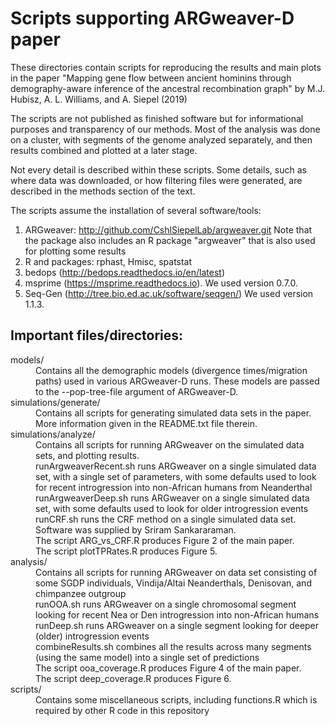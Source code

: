 # Scripts supporting ARGweaver-D paper

These directories contain scripts for reproducing the results and main
plots in the paper "Mapping gene flow between ancient hominins through
demography-aware inference of the ancestral recombination graph"
by M.J. Hubisz, A. L. Williams, and A. Siepel (2019)

The scripts are not published as finished software but for informational purposes
and transparency of our methods. Most of the analysis was done on a cluster, with
segments of the genome analyzed separately, and then results combined and plotted
at a later stage.

Not every detail is described within these scripts. Some details, such as where
data was downloaded, or how filtering files were generated, are described in
the methods section of the text.

The scripts assume the installation of several software/tools:

1. ARGweaver: http://github.com/CshlSiepelLab/argweaver.git
   Note that the package also includes an R package "argweaver" that is
   also used for plotting some results
2. R and packages: rphast, Hmisc, spatstat
3. bedops (http://bedops.readthedocs.io/en/latest)
4. msprime (https://msprime.readthedocs.io). We used version 0.7.0.
5. Seq-Gen (http://tree.bio.ed.ac.uk/software/seqgen/) We used version 1.1.3.


## Important files/directories:

<dl>
   <dt>models/</dt>
  <dd>Contains all the demographic models (divergence times/migration paths)
  used in various ARGweaver-D runs. These models are passed to the
     --pop-tree-file argument of ARGweaver-D.</dd>


<dt>simulations/generate/</dt>
  <dd>Contains all scripts for generating simulated data
  sets in the paper. More information given in the README.txt file therein.</dd>


<dt>simulations/analyze/</dt> 
<dd>Contains all scripts for running ARGweaver on
  the simulated data sets, and plotting results.</dd>
<dd>  runArgweaverRecent.sh runs ARGweaver on a single simulated data set, with a
     single set of parameters, with some defaults used to look for recent
     introgression into non-African humans from Neanderthal</dd>
  <dd>runArgweaverDeep.sh runs ARGweaver on a single simulated data set, with
     some defaults used to look for older introgression events</dd>
  <dd>runCRF.sh runs the CRF method on a single simulated data set. Software
     was supplied by Sriram Sankararaman.</dd>
  <dd>The script ARG_vs_CRF.R produces Figure 2 of the main paper.</dd>
  <dd>The script plotTPRates.R produces Figure 5.</dd>

<dt>analysis/</dt>
<dd>Contains all scripts for running ARGweaver on data set
  consisting of some SGDP individuals, Vindija/Altai Neanderthals,
       Denisovan, and chimpanzee outgroup</dd>
  <dd>runOOA.sh runs ARGweaver on a single chromosomal segment looking for recent
     Nea or Den introgression into non-African humans</dd>
  <dd>runDeep.sh runs ARGweaver on a single segment looking for deeper (older)
     introgression events</dd>
  <dd>combineResults.sh combines all the results across many segments (using the same
      model) into a single set of predictions</dd>
 <dd>The script ooa_coverage.R produces Figure 4 of the main paper.</dd>
  <dd>The script deep_coverage.R produces Figure 6.</dd>

<dt>scripts/</dt>
<dd>Contains some miscellaneous scripts, including functions.R which
  is required by other R code in this repository</dd>
</dl>
